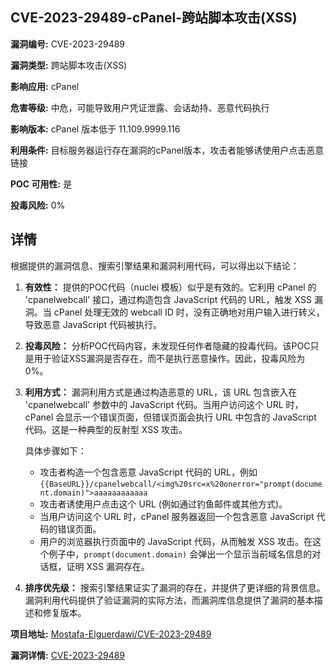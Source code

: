 ## CVE-2023-29489-cPanel-跨站脚本攻击(XSS)

**漏洞编号:** CVE-2023-29489

**漏洞类型:** 跨站脚本攻击(XSS)

**影响应用:** cPanel

**危害等级:** 中危，可能导致用户凭证泄露、会话劫持、恶意代码执行

**影响版本:** cPanel 版本低于 11.109.9999.116

**利用条件:** 目标服务器运行存在漏洞的cPanel版本，攻击者能够诱使用户点击恶意链接

**POC 可用性:** 是

**投毒风险:** 0%

## 详情

根据提供的漏洞信息、搜索引擎结果和漏洞利用代码，可以得出以下结论：

1. **有效性：** 提供的POC代码（nuclei 模板）似乎是有效的。它利用 cPanel 的 'cpanelwebcall' 接口，通过构造包含 JavaScript 代码的 URL，触发 XSS 漏洞。当 cPanel 处理无效的 webcall ID 时，没有正确地对用户输入进行转义，导致恶意 JavaScript 代码被执行。

2. **投毒风险：** 分析POC代码内容，未发现任何作者隐藏的投毒代码。该POC只是用于验证XSS漏洞是否存在，而不是执行恶意操作。因此，投毒风险为0%。

3. **利用方式：** 漏洞利用方式是通过构造恶意的 URL，该 URL 包含嵌入在 'cpanelwebcall' 参数中的 JavaScript 代码。当用户访问这个 URL 时，cPanel 会显示一个错误页面，但错误页面会执行 URL 中包含的 JavaScript 代码。这是一种典型的反射型 XSS 攻击。

   具体步骤如下：
   - 攻击者构造一个包含恶意 JavaScript 代码的 URL，例如 `{{BaseURL}}/cpanelwebcall/<img%20src=x%20onerror="prompt(document.domain)">aaaaaaaaaaaa`
   - 攻击者诱使用户点击这个 URL (例如通过钓鱼邮件或其他方式)。
   - 当用户访问这个 URL 时，cPanel 服务器返回一个包含恶意 JavaScript 代码的错误页面。
   - 用户的浏览器执行页面中的 JavaScript 代码，从而触发 XSS 攻击。在这个例子中，`prompt(document.domain)` 会弹出一个显示当前域名信息的对话框，证明 XSS 漏洞存在。

4. **排序优先级：** 搜索引擎结果证实了漏洞的存在，并提供了更详细的背景信息。漏洞利用代码提供了验证漏洞的实际方法，而漏洞库信息提供了漏洞的基本描述和修复版本。


**项目地址:** [Mostafa-Elguerdawi/CVE-2023-29489](https://github.com/Mostafa-Elguerdawi/CVE-2023-29489)

**漏洞详情:** [CVE-2023-29489](https://nvd.nist.gov/vuln/detail/CVE-2023-29489)